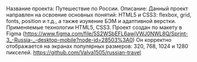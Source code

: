Название проекта: Путешествие по России. 
Описание: Данный проект направлен на освоение основных понятий: HTML5 и CSS3: flexbox, grid, fonts, position и т.д., а также изуяение БЭМ и адаптивной верстки. Применяемые технологии HTML5, CSS3.
Проект создан по макету в Figma (https://www.figma.com/file/5S2WSbEFL6awjVWJ0NWL8Q/Sprint-3_-Russia-_-desktop-mobile?node-id=28503%3A0)
Он корректно отображается на экранах популярных размеров: 320, 768, 1024 и 1280 пикселей.
https://github.com/Valva1505/russian-travel
